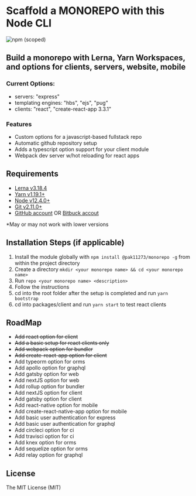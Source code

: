 # Scaffold a MONOREPO with this Node CLI

![npm (scoped)](https://img.shields.io/npm/v/@pak11273/monorepo)

## Build a monorepo with Lerna, Yarn Workspaces, and options for clients, servers, website, mobile

### Current Options:

- servers: "express"
- templating engines: "hbs", "ejs", "pug"
- clients: "react", "create-react-app 3.3.1"

### Features

- Custom options for a javascript-based fullstack repo
- Automatic github repository setup
- Adds a typescript option support for your client module
- Webpack dev server w/hot reloading for react apps

## Requirements

- [Lerna v3.18.4](https://lerna.js.org/)
- [Yarn v1.19.1+](https://classic.yarnpkg.com/en/docs/install#windows-stable)
- [Node v12.4.0+](http://nodejs.org/)
- [Git v2.11.0+](https://git-scm.com/)
- [GitHub account](https://github.com/) OR [Bitbuck accout](https://bitbucket.org)

\*May or may not work with lower versions

## Installation Steps (if applicable)

1. Install the module globally with `npm install @pak11273/monorepo -g` from within the project directory
2. Create a directory `mkdir <your monorepo name> && cd <your monorepo name>`
3. Run `repo <your monorepo name> <description>`
4. Follow the instructions
5. cd into the root folder after the setup is completed and run `yarn bootstrap`
6. cd into packages/client and run `yarn start` to test react clients

## RoadMap

- ~~Add react option for client~~
- ~~Add a basic setup for react clients only~~
- ~~Add webpack option for bundler~~
- ~~Add create-react-app option for client~~
- Add typeorm option for orms
- Add apollo option for graphql
- Add gatsby option for web
- Add nextJS option for web
- Add rollup option for bundler
- Add nextJS option for client
- Add gatsby option for client
- Add react-native option for mobile
- Add create-react-native-app option for mobile
- Add basic user authentication for express
- Add basic user authentication for graphql
- Add circleci option for ci
- Add travisci option for ci
- Add knex option for orms
- Add sequelize option for orms
- Add relay option for graphql

## License

The MIT License (MIT)
